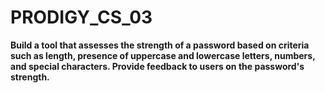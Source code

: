 # PRODIGY_CS_03

**Build a tool that assesses the strength of a password based on criteria such as length, presence of uppercase and lowercase letters, numbers, and special characters. Provide feedback to users on the password's strength.**
